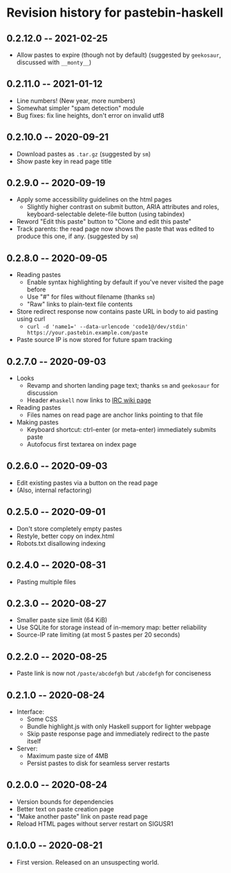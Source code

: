 # Revision history for pastebin-haskell

## 0.2.12.0 -- 2021-02-25

* Allow pastes to expire (though not by default) (suggested by `geekosaur`, discussed with `__monty__`)

## 0.2.11.0 -- 2021-01-12

* Line numbers! (New year, more numbers)
* Somewhat simpler "spam detection" module
* Bug fixes: fix line heights, don't error on invalid utf8

## 0.2.10.0 -- 2020-09-21

* Download pastes as `.tar.gz` (suggested by `sm`)
* Show paste key in read page title

## 0.2.9.0 -- 2020-09-19

* Apply some accessibility guidelines on the html pages
  * Slightly higher contrast on submit button, ARIA attributes and roles, keyboard-selectable delete-file button (using tabindex)
* Reword "Edit this paste" button to "Clone and edit this paste"
* Track parents: the read page now shows the paste that was edited to produce
  this one, if any. (suggested by `sm`)

## 0.2.8.0 -- 2020-09-05

* Reading pastes
  * Enable syntax highlighting by default if you've never visited the page before
  * Use "#" for files without filename (thanks `sm`)
  * "Raw" links to plain-text file contents
* Store redirect response now contains paste URL in body to aid pasting using curl
  * `curl -d 'name1=' --data-urlencode 'code1@/dev/stdin' https://your.pastebin.example.com/paste`
* Paste source IP is now stored for future spam tracking

## 0.2.7.0 -- 2020-09-03

* Looks
  * Revamp and shorten landing page text; thanks `sm` and `geekosaur` for discussion
  * Header `#haskell` now links to [IRC wiki page](https://wiki.haskell.org/IRC_channel)
* Reading pastes
  * Files names on read page are anchor links pointing to that file
* Making pastes
  * Keyboard shortcut: ctrl-enter (or meta-enter) immediately submits paste
  * Autofocus first textarea on index page

## 0.2.6.0 -- 2020-09-03

* Edit existing pastes via a button on the read page
* (Also, internal refactoring)

## 0.2.5.0 -- 2020-09-01

* Don't store completely empty pastes
* Restyle, better copy on index.html
* Robots.txt disallowing indexing

## 0.2.4.0 -- 2020-08-31

* Pasting multiple files

## 0.2.3.0 -- 2020-08-27

* Smaller paste size limit (64 KiB)
* Use SQLite for storage instead of in-memory map: better reliability
* Source-IP rate limiting (at most 5 pastes per 20 seconds)

## 0.2.2.0 -- 2020-08-25

* Paste link is now not `/paste/abcdefgh` but `/abcdefgh` for conciseness

## 0.2.1.0 -- 2020-08-24

* Interface:
  * Some CSS
  * Bundle highlight.js with only Haskell support for lighter webpage
  * Skip paste response page and immediately redirect to the paste itself
* Server:
  * Maximum paste size of 4MB
  * Persist pastes to disk for seamless server restarts

## 0.2.0.0 -- 2020-08-24

* Version bounds for dependencies
* Better text on paste creation page
* "Make another paste" link on paste read page
* Reload HTML pages without server restart on SIGUSR1

## 0.1.0.0 -- 2020-08-21

* First version. Released on an unsuspecting world.
